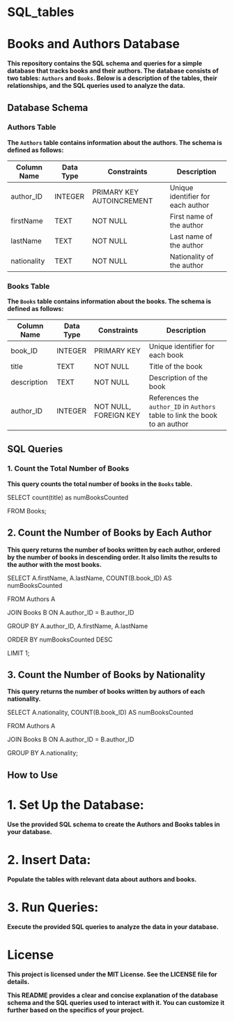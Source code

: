 # SQL_tables

# Books and Authors Database

**This repository contains the SQL schema and queries for a simple database that tracks books and their authors. The database consists of two tables: `Authors` and `Books`. Below is a description of the tables, their relationships, and the SQL queries used to analyze the data.**

## Database Schema

### Authors Table

**The `Authors` table contains information about the authors. The schema is defined as follows:**

| Column Name | Data Type | Constraints             | Description                            |
|-------------|-----------|-------------------------|----------------------------------------|
| author_ID   | INTEGER   | PRIMARY KEY AUTOINCREMENT | Unique identifier for each author      |
| firstName   | TEXT      | NOT NULL                | First name of the author               |
| lastName    | TEXT      | NOT NULL                | Last name of the author                |
| nationality | TEXT      | NOT NULL                | Nationality of the author              |

### Books Table

**The `Books` table contains information about the books. The schema is defined as follows:**

| Column Name  | Data Type | Constraints           | Description                            |
|--------------|-----------|-----------------------|----------------------------------------|
| book_ID      | INTEGER   | PRIMARY KEY           | Unique identifier for each book        |
| title        | TEXT      | NOT NULL              | Title of the book                      |
| description  | TEXT      | NOT NULL              | Description of the book                |
| author_ID    | INTEGER   | NOT NULL, FOREIGN KEY | References the `author_ID` in `Authors` table to link the book to an author |

## SQL Queries

### 1. Count the Total Number of Books

**This query counts the total number of books in the `Books` table.**

SELECT count(title) as numBooksCounted

FROM Books;

## 2. Count the Number of Books by Each Author
**This query returns the number of books written by each author, ordered by the number of books in descending order. It also limits the results to the author with the most books.**

SELECT A.firstName, A.lastName, COUNT(B.book_ID) AS numBooksCounted

FROM Authors A

JOIN Books B ON A.author_ID = B.author_ID

GROUP BY A.author_ID, A.firstName, A.lastName

ORDER BY numBooksCounted DESC

LIMIT 1;

## 3. Count the Number of Books by Nationality
**This query returns the number of books written by authors of each nationality.**

SELECT A.nationality, COUNT(B.book_ID) AS numBooksCounted

FROM Authors A

JOIN Books B ON A.author_ID = B.author_ID

GROUP BY A.nationality;

## How to Use
# 1. Set Up the Database:
**Use the provided SQL schema to create the Authors and Books tables in your database.**

# 2. Insert Data:
**Populate the tables with relevant data about authors and books.**

# 3. Run Queries:
**Execute the provided SQL queries to analyze the data in your database.**

# License
**This project is licensed under the MIT License. See the LICENSE file for details.**

**This README provides a clear and concise explanation of the database schema and the SQL queries used to interact with it. You can customize it further based on the specifics of your project.**







